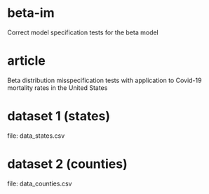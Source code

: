 # beta-im
Correct model specification tests for the beta model

# article
Beta distribution misspecification tests with application to Covid-19 mortality rates in the United States

# dataset 1 (states)
file: data_states.csv

# dataset 2 (counties) 
file: data_counties.csv  


